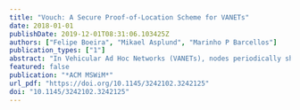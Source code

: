 ```yaml
---
title: "Vouch: A Secure Proof-of-Location Scheme for VANETs"
date: 2018-01-01
publishDate: 2019-12-01T08:31:06.103425Z
authors: ["Felipe Boeira", "Mikael Asplund", "Marinho P Barcellos"]
publication_types: ["1"]
abstract: "In Vehicular Ad Hoc Networks (VANETs), nodes periodically share beacons in order to convey information including identity, velocity, acceleration and position. Truthful positioning ofnodes is essential for the proper behavior of applications, such as formation of vehic- ular platoons. Incorrect position information can cause problems like increased fuel consumption, reduced passenger comfort, and in some cases even accidents. In this paper, we design and evaluate Vouch: a secure proof-of-location scheme tailored for VANETs. The scheme leverages future deployment of fiſth generation (5G) wire- less network roadside units, and is able to operate using different overhead constraints. Through simulations using an adversarial model, we show that Vouch can detect position falsification attacks while incurring in low overhead. CCS"
featured: false
publication: "*ACM MSWiM*"
url_pdf: "https://doi.org/10.1145/3242102.3242125"
doi: "10.1145/3242102.3242125"
---
```


